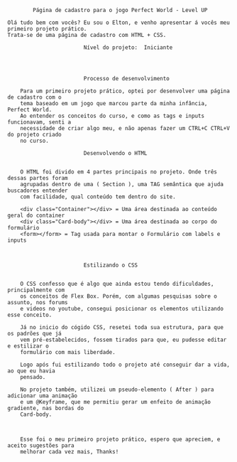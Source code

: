 

            Página de cadastro para o jogo Perfect World - Level UP

    Olá tudo bem com vocês? Eu sou o Elton, e venho apresentar á vocês meu primeiro projeto prático.
    Trata-se de uma página de cadastro com HTML + CSS.

                            Nível do projeto:  Iniciante




                            Processo de desenvolvimento 
                     
        Para um primeiro projeto prático, optei por desenvolver uma página de cadastro com o
        tema baseado em um jogo que marcou parte da minha infância, Perfect World. 
        Ao entender os conceitos do curso, e como as tags e inputs funcionavam, senti a 
        necessidade de criar algo meu, e não apenas fazer um CTRL+C CTRL+V do projeto criado
        no curso. 

                            Desenvolvendo o HTML
                        
                        
        O HTML foi divido em 4 partes principais no projeto. Onde três dessas partes foram 
        agrupadas dentro de uma ( Section ), uma TAG semântica que ajuda buscadores entender
        com facilidade, qual conteúdo tem dentro do site. 
        
        <div class="Container"></div> = Uma área destinada ao conteúdo geral do container
        <div class="Card-body"></div> = Uma área destinada ao corpo do formulário
        <form></form> = Tag usada para montar o Formulário com labels e inputs
 
 
 
                            Estilizando o CSS
                        
                        
        O CSS confesso que é algo que ainda estou tendo dificuldades, principalmente com
        os conceitos de Flex Box. Porém, com algumas pesquisas sobre o assunto, nos forums
        e videos no youtube, consegui posicionar os elementos utilizando esse conceito.
        
        Já no inicio do cógido CSS, resetei toda sua estrutura, para que os padrões que já
        vem pré-estabelecidos, fossem tirados para que, eu pudesse editar e estilizar o 
        formulário com mais liberdade.

        Logo após fui estilizando todo o projeto até conseguir dar a vida, ao que eu havia
        pensado.   

        No projeto também, utilizei um pseudo-elemento ( After ) para adicionar uma animação
        e um @Keyframe, que me permitiu gerar um enfeito de animação gradiente, nas bordas do
        Card-body.



        Esse foi o meu primeiro projeto prático, espero que apreciem, e aceito sugestões para
        melhorar cada vez mais, Thanks!



    
